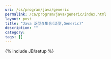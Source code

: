 ```yaml
---
uri: /cs/program/java/generic
permalink: /ca/program/java/generic/index.html
layout: post
title: "Java 泛型与集合(泛型,Generic)"
description: ""
category:
tags: []
---
```

{% include JB/setup %}
